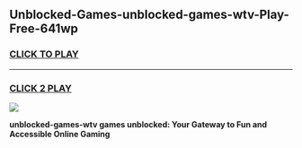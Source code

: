 
## Unblocked-Games-unblocked-games-wtv-Play-Free-641wp
<h3>
<a href="https://premium76.site?title=unblocked-games-wtv&ref=18A">CLICK TO PLAY</a></h3>
<hr>

<h3>
<a href="https://premium76.site?title=unblocked-games-wtv&ref=18A">CLICK 2 PLAY</a>
  
</h3>

<a href="https://premium76.site?title=unblocked-games-wtv&ref=18A"><img src="https://clearcache.store/games.png"></a>


**unblocked-games-wtv games unblocked: Your Gateway to Fun and Accessible Online Gaming**
